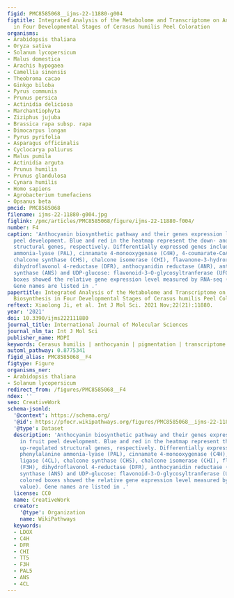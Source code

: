 ```yaml
---
figid: PMC8585068__ijms-22-11880-g004
figtitle: Integrated Analysis of the Metabolome and Transcriptome on Anthocyanin Biosynthesis
  in Four Developmental Stages of Cerasus humilis Peel Coloration
organisms:
- Arabidopsis thaliana
- Oryza sativa
- Solanum lycopersicum
- Malus domestica
- Arachis hypogaea
- Camellia sinensis
- Theobroma cacao
- Ginkgo biloba
- Pyrus communis
- Prunus persica
- Actinidia deliciosa
- Marchantiophyta
- Ziziphus jujuba
- Brassica rapa subsp. rapa
- Dimocarpus longan
- Pyrus pyrifolia
- Asparagus officinalis
- Cyclocarya paliurus
- Malus pumila
- Actinidia arguta
- Prunus humilis
- Prunus glandulosa
- Cynara humilis
- Homo sapiens
- Agrobacterium tumefaciens
- Opsanus beta
pmcid: PMC8585068
filename: ijms-22-11880-g004.jpg
figlink: /pmc/articles/PMC8585068/figure/ijms-22-11880-f004/
number: F4
caption: 'Anthocyanin biosynthetic pathway and their genes expression levels in fruit
  peel development. Blue and red in the heatmap represent the down- and up-regulated
  structural genes, respectively. Differentially expressed genes including phenylalanine
  ammonia-lyase (PAL), cinnamate 4-monooxygenase (C4H), 4-coumarate-CoA ligase (4CL),
  chalcone synthase (CHS), chalcone isomerase (CHI), flavanone-3-hydroxylase (F3H),
  dihydroflavonol 4-reductase (DFR), anthocyanidin reductase (ANR), anthocyanidin
  synthase (ANS) and UDP-glucose: flavonoid-3-O-glycosyltranferase (UFGT). Four colored
  boxes showed the relative gene expression level measured by RNA-seq (average value).
  Gene names are listed in .'
papertitle: Integrated Analysis of the Metabolome and Transcriptome on Anthocyanin
  Biosynthesis in Four Developmental Stages of Cerasus humilis Peel Coloration.
reftext: Xiaolong Ji, et al. Int J Mol Sci. 2021 Nov;22(21):11880.
year: '2021'
doi: 10.3390/ijms222111880
journal_title: International Journal of Molecular Sciences
journal_nlm_ta: Int J Mol Sci
publisher_name: MDPI
keywords: Cerasus humilis | anthocyanin | pigmentation | transcriptome | metabolites
automl_pathway: 0.8775341
figid_alias: PMC8585068__F4
figtype: Figure
organisms_ner:
- Arabidopsis thaliana
- Solanum lycopersicum
redirect_from: /figures/PMC8585068__F4
ndex: ''
seo: CreativeWork
schema-jsonld:
  '@context': https://schema.org/
  '@id': https://pfocr.wikipathways.org/figures/PMC8585068__ijms-22-11880-g004.html
  '@type': Dataset
  description: 'Anthocyanin biosynthetic pathway and their genes expression levels
    in fruit peel development. Blue and red in the heatmap represent the down- and
    up-regulated structural genes, respectively. Differentially expressed genes including
    phenylalanine ammonia-lyase (PAL), cinnamate 4-monooxygenase (C4H), 4-coumarate-CoA
    ligase (4CL), chalcone synthase (CHS), chalcone isomerase (CHI), flavanone-3-hydroxylase
    (F3H), dihydroflavonol 4-reductase (DFR), anthocyanidin reductase (ANR), anthocyanidin
    synthase (ANS) and UDP-glucose: flavonoid-3-O-glycosyltranferase (UFGT). Four
    colored boxes showed the relative gene expression level measured by RNA-seq (average
    value). Gene names are listed in .'
  license: CC0
  name: CreativeWork
  creator:
    '@type': Organization
    name: WikiPathways
  keywords:
  - LDOX
  - C4H
  - DFR
  - CHI
  - TT5
  - F3H
  - PAL5
  - ANS
  - 4CL
---
```

